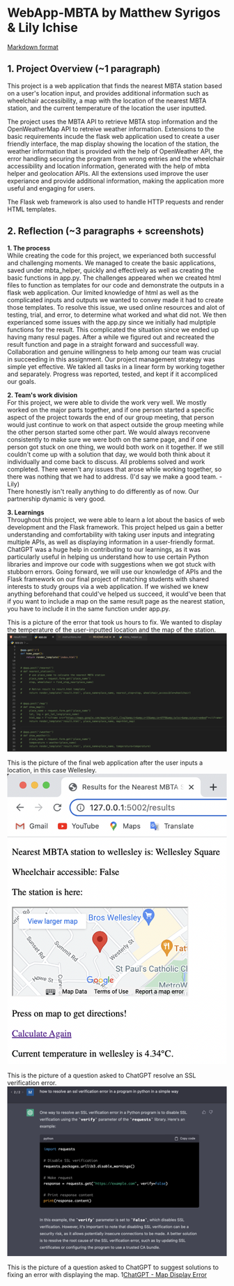 # WebApp-MBTA by Matthew Syrigos & Lily Ichise

[Markdown format](https://docs.github.com/en/get-started/writing-on-github/getting-started-with-writing-and-formatting-on-github/basic-writing-and-formatting-syntax)

## 1. Project Overview (~1 paragraph)

This project is a web application that finds the nearest MBTA station based on a user's location input, and provides additional information such as wheelchair accessibility, a map with the location of the nearest MBTA station, and the current temperature of the location the user inputted. 

The project uses the MBTA API to retrieve MBTA stop information and the OpenWeatherMap API to retreive weather information. Extensions to the basic requirements incude the flask web application used to create a user friendly interface, the map display showing the location of the station, the weather information that is provided with the help of OpenWeather API, the error handling securing the program from wrong entries and the wheelchair accessibility and location information, generated with the help of mbta helper and geolocation APIs. All the extensions used improve the user experiance and provide additional information, making the application more useful and engaging for users.

The Flask web framework is also used to handle HTTP requests and render HTML templates.

## 2. Reflection (~3 paragraphs + screenshots)

**1. The process**  
While creating the code for this project, we experianced both successful and challenging moments. We managed to create the basic applications, saved under mbta_helper, quickly and effectively as well as creating the basic functions in app.py. The challenges appeared when we created html files to function as templates for our code and demonstrate the outputs in a flask web application. Our limited knowledge of html as well as the complicated inputs and outputs we wanted to convey made it had to create those templates. To resolve this issue, we used online resources and alot of testing, trial, and error, to determine what worked and what did not. We then experianced some issues with the app.py since we initially had mulptiple functions for the result. This complicated the situation since we ended up having many resul pages. After a while we figured out and recreated the result function and page in a straight forward and successfull way.
Collaboration and genuine willingness to help among our team was crucial in succeeding in this assignment. Our project management strategy was simple yet effective. We takled all tasks in a linear form by working together and separately. Progress was reported, tested, and kept if it accompliced our goals. 

**2. Team's work division**  
For this project, we were able to divide the work very well. We mostly worked on the major parts together, and if one person started a specific aspect of the project towards the end of our group meeting, that person would just continue to work on that aspect outside the group meeting while the other person started some other part. We would always reconvene consistently to make sure we were both on the same page, and if one person got stuck on one thing, we would both work on it together. If we still couldn't come up with a solution that day, we would both think about it individually and come back to discuss. All problems solved and work completed. There weren't any issues that arose while working together, so there was nothing that we had to address. (I'd say we make a good team. - Lily)  
There honestly isn't really anything to do differently as of now. Our partnership dynamic is very good.

**3. Learnings**  
Throughout this project, we were able to learn a lot about the basics of web development and the Flask framework. This project helped us gain a better understanding and comfortability with taking user inputs and integrating multiple APIs, as well as displaying information in a user-friendly format. ChatGPT was a huge help in contributing to our learnings, as it was particularly useful in helping us understand how to use certain Python libraries and improve our code with suggestions when we got stuck with stubborn errors. Going forward, we will use our knowledge of APIs and the Flask framework on our final project of matching students with shared interests to study groups via a web application. If we wished we knew anything beforehand that could've helped us succeed, it would've been that if you want to include a map on the same result page as the nearest station, you have to include it in the same function under app.py.

This is a picture of the error that took us hours to fix. We wanted to display the temperature of the user-inputted location and the map of the station.
![commented app.py progress](images/apppy_progress.png)

This is the picture of the final web application after the user inputs a location, in this case Wellesley.
![completed website image](images/Screen%20Shot%202023-04-05%20at%207.56.24%20PM.png)

This is the picture of a question asked to ChatGPT resolve an SSL verification error.
![ChatGPT - SSL Verification Error](images/chatgpt%20disabling%20ssl.png)

This is the picture of a question asked to ChatGPT to suggest solutions to fixing an error with displaying the map.
1[ChatGPT - Map Display Error](images/chatgpt%20issue%20with%20map.png)
